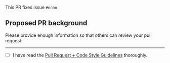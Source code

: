 <!--IMPORTANT: Please do not create a Pull Request without creating an issue first. -->
This PR fixes issue `#nnnn`

## Proposed PR background

Please provide enough information so that others can review your pull request:

---

- [ ] I have read the [Pull Request + Code Style Guidelines](https://github.com/webcompat/webcompat.com/blob/master/docs/pr-coding-guidelines.md) thoroughly.
